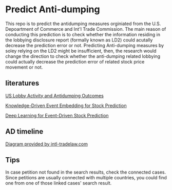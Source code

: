 # Predict Anti-dumping
This repo is to predict the antidumping measures orginiated from the U.S. Depoartment of Commerce and Int'l Trade Commission. The main reason of conducting this prediction is to check whether the information residing in the lobbying disclosure report (formally known as LD2) could acutally decrease the prediction error or not. Predicting Anti-dumping measures by soley relying on the LD2 might be insufficient, then, the research would change the direction to check whether the anti-dumping related lobbying could actually decrease the prediction error of related stock price movement or not. 

## literatures
[US Lobby Activity and Antidumping Outcomes](http://www2.southeastern.edu/orgs/econjournal/index_files/JIGES%20DECEMBER%202016%20Nicoleta%20Iliescu%20%20US%20Lobby%20Activity.pdf)

[Knowledge-Driven Event Embedding for Stock Prediction](https://www.aclweb.org/anthology/C16-1201.pdf)

[Deep Learning for Event-Driven Stock Prediction](https://www.ijcai.org/Proceedings/15/Papers/329.pdf)

## AD timeline
[Diagram provided by intl-tradelaw.com](http://www.intl-tradelaw.com/wp-content/uploads/2017/05/02-Timeline.pdf)

## Tips
In case petition not found in the search results, check the connected cases. Since petitions are usually connected with multiple countries, you could find one from one of those linked cases' search result.

